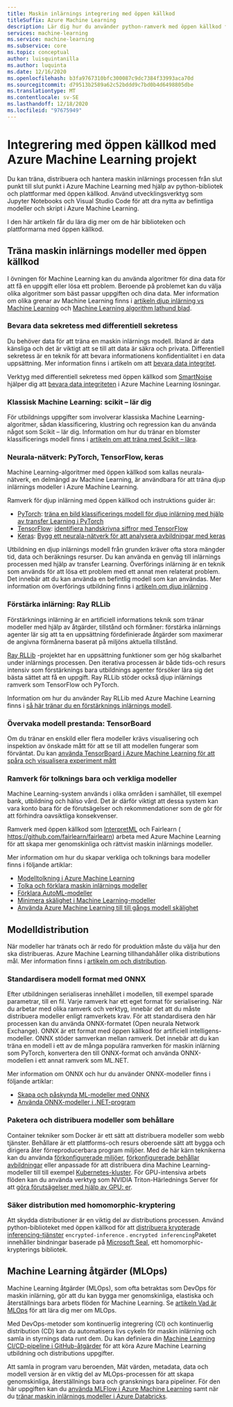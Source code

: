 ```yaml
---
title: Maskin inlärnings integrering med öppen källkod
titleSuffix: Azure Machine Learning
description: Lär dig hur du använder python-ramverk med öppen källkod för att träna, distribuera och hantera maskin inlärnings lösningar från slut punkt till slut punkt i Azure Machine Learning.
services: machine-learning
ms.service: machine-learning
ms.subservice: core
ms.topic: conceptual
author: luisquintanilla
ms.author: luquinta
ms.date: 12/16/2020
ms.openlocfilehash: b3fa9767310bfc300087c9dc7384f33993aca70d
ms.sourcegitcommit: d79513b2589a62c52bddd9c7bd0b4d6498805dbe
ms.translationtype: MT
ms.contentlocale: sv-SE
ms.lasthandoff: 12/18/2020
ms.locfileid: "97675949"
---
```

# <a name="open-source-integration-with-azure-machine-learning-projects"></a>Integrering med öppen källkod med Azure Machine Learning projekt

Du kan träna, distribuera och hantera maskin inlärnings processen från slut punkt till slut punkt i Azure Machine Learning med hjälp av python-bibliotek och plattformar med öppen källkod.  Använd utvecklingsverktyg som Jupyter Notebooks och Visual Studio Code för att dra nytta av befintliga modeller och skript i Azure Machine Learning.  

I den här artikeln får du lära dig mer om de här biblioteken och plattformarna med öppen källkod.

## <a name="train-open-source-machine-learning-models"></a>Träna maskin inlärnings modeller med öppen källkod

I övningen för Machine Learning kan du använda algoritmer för dina data för att få en uppgift eller lösa ett problem. Beroende på problemet kan du välja olika algoritmer som bäst passar uppgiften och dina data. Mer information om olika grenar av Machine Learning finns i [artikeln djup inlärning vs Machine Learning](./concept-deep-learning-vs-machine-learning.md) och [Machine Learning algorithm lathund blad](algorithm-cheat-sheet.md).

### <a name="preserve-data-privacy-using-differential-privacy"></a>Bevara data sekretess med differentiell sekretess

Du behöver data för att träna en maskin inlärnings modell. Ibland är data känsliga och det är viktigt att se till att data är säkra och privata. Differentiell sekretess är en teknik för att bevara informationens konfidentialitet i en data uppsättning. Mer information finns i artikeln om att [bevara data integritet](concept-differential-privacy.md). 

Verktyg med differentiell sekretess med öppen källkod som [SmartNoise](https://github.com/opendifferentialprivacy/smartnoise-core-python) hjälper dig att [bevara data integriteten](how-to-differential-privacy.md) i Azure Machine Learning lösningar.

### <a name="classical-machine-learning-scikit-learn"></a>Klassisk Machine Learning: scikit – lär dig

För utbildnings uppgifter som involverar klassiska Machine Learning-algoritmer, sådan klassificering, klustring och regression kan du använda något som Scikit – lär dig. Information om hur du tränar en blomster klassificerings modell finns i [artikeln om att träna med Scikit – lära](how-to-train-scikit-learn.md).

### <a name="neural-networks-pytorch-tensorflow-keras"></a>Neurala-nätverk: PyTorch, TensorFlow, keras

Machine Learning-algoritmer med öppen källkod som kallas neurala-nätverk, en delmängd av Machine Learning, är användbara för att träna djup inlärnings modeller i Azure Machine Learning.

Ramverk för djup inlärning med öppen källkod och instruktions guider är:

 *  [PyTorch](https://github.com/pytorch/pytorch): [träna en bild klassificerings modell för djup inlärning med hjälp av transfer Learning i PyTorch](how-to-train-pytorch.md) 
 *  [TensorFlow](https://github.com/tensorflow/tensorflow): [identifiera handskrivna siffror med TensorFlow](how-to-train-tensorflow.md)
 *  [Keras](https://github.com/keras-team/keras): [Bygg ett neurala-nätverk för att analysera avbildningar med keras](how-to-train-keras.md)

Utbildning en djup inlärnings modell från grunden kräver ofta stora mängder tid, data och beräknings resurser. Du kan använda en genväg till inlärnings processen med hjälp av transfer Learning. Överförings inlärning är en teknik som används för att lösa ett problem med ett annat men relaterat problem. Det innebär att du kan använda en befintlig modell som kan användas. Mer information om överförings utbildning finns i [artikeln om djup inlärning](concept-deep-learning-vs-machine-learning.md#transfer-learning) .

### <a name="reinforcement-learning-ray-rllib"></a>Förstärka inlärning: Ray RLLib

Förstärknings inlärning är en artificiell informations teknik som tränar modeller med hjälp av åtgärder, tillstånd och förmåner: förstärka inlärnings agenter lär sig att ta en uppsättning fördefinierade åtgärder som maximerar de angivna förmånerna baserat på miljöns aktuella tillstånd. 

[Ray RLLib](https://github.com/ray-project/ray) -projektet har en uppsättning funktioner som ger hög skalbarhet under inlärnings processen. Den iterativa processen är både tids-och resurs intensiv som förstärknings bara utbildnings agenter försöker lära sig det bästa sättet att få en uppgift.  Ray RLLib stöder också djup inlärnings ramverk som TensorFlow och PyTorch.  

Information om hur du använder Ray RLLib med Azure Machine Learning finns i [så här tränar du en förstärknings inlärnings modell](how-to-use-reinforcement-learning.md).

### <a name="monitor-model-performance-tensorboard"></a>Övervaka modell prestanda: TensorBoard

Om du tränar en enskild eller flera modeller krävs visualisering och inspektion av önskade mått för att se till att modellen fungerar som förväntat. Du kan [använda TensorBoard i Azure Machine Learning för att spåra och visualisera experiment mått](./how-to-monitor-tensorboard.md)

### <a name="frameworks-for-interpretable-and-fair-models"></a>Ramverk för tolknings bara och verkliga modeller

Machine Learning-system används i olika områden i samhället, till exempel bank, utbildning och hälso vård. Det är därför viktigt att dessa system kan vara konto bara för de förutsägelser och rekommendationer som de gör för att förhindra oavsiktliga konsekvenser.

Ramverk med öppen källkod som [InterpretML](https://github.com/interpretml/interpret/) och Fairlearn ( https://github.com/fairlearn/fairlearn) arbeta med Azure Machine Learning för att skapa mer genomskinliga och rättvist maskin inlärnings modeller.

Mer information om hur du skapar verkliga och tolknings bara modeller finns i följande artiklar:

- [Modelltolkning i Azure Machine Learning](how-to-machine-learning-interpretability.md)
- [Tolka och förklara maskin inlärnings modeller](how-to-machine-learning-interpretability-aml.md)
- [Förklara AutoML-modeller](how-to-machine-learning-interpretability-automl.md)
- [Minimera skälighet i Machine Learning-modeller](concept-fairness-ml.md)
- [Använda Azure Machine Learning till till gångs modell skälighet](how-to-machine-learning-fairness-aml.md)

## <a name="model-deployment"></a>Modelldistribution

När modeller har tränats och är redo för produktion måste du välja hur den ska distribueras. Azure Machine Learning tillhandahåller olika distributions mål. Mer information finns i [artikeln om och distribution](./how-to-deploy-and-where.md).

### <a name="standardize-model-formats-with-onnx"></a>Standardisera modell format med ONNX

Efter utbildningen serialiseras innehållet i modellen, till exempel sparade parametrar, till en fil. Varje ramverk har ett eget format för serialisering. När du arbetar med olika ramverk och verktyg, innebär det att du måste distribuera modeller enligt ramverkets krav. För att standardisera den här processen kan du använda ONNX-formatet (Open neurala Network Exchange). ONNX är ett format med öppen källkod för artificiell intelligens-modeller. ONNX stöder samverkan mellan ramverk. Det innebär att du kan träna en modell i ett av de många populära ramverken för maskin inlärning som PyTorch, konvertera den till ONNX-format och använda ONNX-modellen i ett annat ramverk som ML.NET.

Mer information om ONNX och hur du använder ONNX-modeller finns i följande artiklar:

- [Skapa och påskynda ML-modeller med ONNX](concept-onnx.md)
- [Använda ONNX-modeller i .NET-program](how-to-use-automl-onnx-model-dotnet.md)

### <a name="package-and-deploy-models-as-containers"></a>Paketera och distribuera modeller som behållare

Container tekniker som Docker är ett sätt att distribuera modeller som webb tjänster. Behållare är ett plattforms-och resurs oberoende sätt att bygga och dirigera åter förreproducerbara program miljöer. Med de här kärn teknikerna kan du använda [förkonfigurerade miljöer](./how-to-use-environments.md), [förkonfigurerade behållar avbildningar](./how-to-deploy-custom-docker-image.md) eller anpassade för att distribuera dina Machine Learning-modeller till till exempel [Kubernetes-kluster](./how-to-deploy-azure-kubernetes-service.md?tabs=python). För GPU-intensiva arbets flöden kan du använda verktyg som NVIDIA Triton-Härlednings Server för att [göra förutsägelser med hjälp av GPU: er](how-to-deploy-with-triton.md?tabs=python).

### <a name="secure-deployments-with-homomorphic-encryption"></a>Säker distribution med homomorphic-kryptering

Att skydda distributioner är en viktig del av distributions processen. Använd python-biblioteket med öppen källkod för att [distribuera krypterade inferencing-tjänster](how-to-homomorphic-encryption-seal.md) `encrypted-inference` . `encrypted inferencing`Paketet innehåller bindningar baserade på [Microsoft Seal](https://github.com/Microsoft/SEAL), ett homomorphic-krypterings bibliotek.

## <a name="machine-learning-operations-mlops"></a>Machine Learning åtgärder (MLOps)

Machine Learning åtgärder (MLOps), som ofta betraktas som DevOps för maskin inlärning, gör att du kan bygga mer genomskinliga, elastiska och återställnings bara arbets flöden för Machine Learning. Se [artikeln Vad är MLOps](./concept-model-management-and-deployment.md) för att lära dig mer om MLOps. 

Med DevOps-metoder som kontinuerlig integrering (CI) och kontinuerlig distribution (CD) kan du automatisera livs cykeln för maskin inlärning och samla in styrnings data runt dem. Du kan definiera din [Machine Learning CI/CD-pipeline i GitHub-åtgärder](./how-to-github-actions-machine-learning.md) för att köra Azure Machine Learning utbildning och distributions uppgifter. 

Att samla in program varu beroenden, Mät värden, metadata, data och modell version är en viktig del av MLOps-processen för att skapa genomskinliga, återställnings bara och gransknings bara pipeliner. För den här uppgiften kan du [använda MLFlow i Azure Machine Learning](how-to-use-mlflow.md) samt när du [tränar maskin inlärnings modeller i Azure Databricks](./how-to-use-mlflow-azure-databricks.md).
